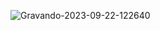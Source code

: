 ![Gravando-2023-09-22-122640](https://github.com/LuisSilvaS/Data_Enginner/assets/86327693/b6c656e9-ef78-4e10-a12e-cb803735bac8)
